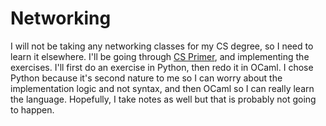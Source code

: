 # Networking

I will not be taking any networking classes for my CS degree, so I need to learn it elsewhere. I'll be going through [CS Primer](https://csprimer.com/courses/), and implementing the exercises. I'll first do an exercise in Python, then redo it in OCaml. I chose Python because it's second nature to me so I can worry about the implementation logic and not syntax, and then OCaml so I can really learn the language. Hopefully, I take notes as well but that is probably not going to happen.
